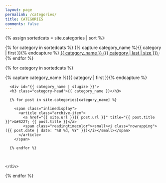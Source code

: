 ```yaml
---
layout: page
permalink: /categories/
title: CATEGORIES
comments: false
---
```


<div id="archives">

  <div class="notice preferredbackgroundcolor center">
  {% assign sortedcats = site.categories | sort %}·

  {% for category in sortedcats %}
    <span class="nowrapping">
        {% capture category_name %}{{ category | first }}{% endcapture %}
        <a href="#{{ category_name }}" class="small-size"><span class="glossary">{{ category_name }}</span>&nbsp;<span class="active">({{ category | last | size }})</span>&nbsp;</a>·
    </span>
  {% endfor %}
  </div>

  {% for category in sortedcats %}
    <div class="archive-group">
      {% capture category_name %}{{ category | first }}{% endcapture %}

      <div id="{{ category_name | slugize }}">
      <h3 class="category-head">{{ category_name }}</h3>

      {% for post in site.categories[category_name] %}

        <span class="inlinedisplay">
          <article class="archive-item">
            <a href="{{ site.url }}{{ post.url }}" title="{{ post.title }}">&#8227; {{ post.title }}</a> 
            <span class="readingtimecolor"><small><i class="nowrapping">({{ post.date | date: "%B %d, %Y" }})</i></small></span>
          </article>
        </span>

      {% endfor %}
  &nbsp;
      </div>
      
    </div>
  {% endfor %}

</div>